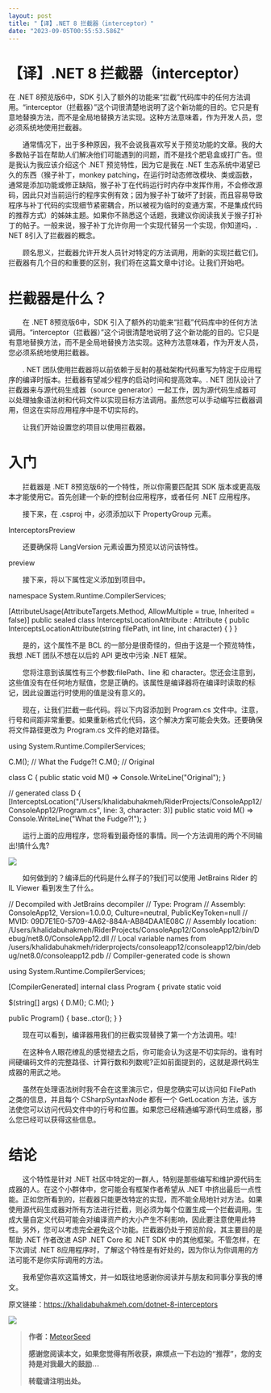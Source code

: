 ```yaml
---
layout: post
title: "【译】.NET 8 拦截器（interceptor）"
date: "2023-09-05T00:55:53.586Z"
---
```

【译】.NET 8 拦截器（interceptor）
==========================

在 .NET 8预览版6中，SDK 引入了额外的功能来“拦截”代码库中的任何方法调用。“interceptor（拦截器）”这个词很清楚地说明了这个新功能的目的。它只是有意地替换方法，而不是全局地替换方法实现。这种方法意味着，作为开发人员，您必须系统地使用拦截器。

　　通常情况下，出于多种原因，我不会说我喜欢写关于预览功能的文章。我的大多数帖子旨在帮助人们解决他们可能遇到的问题，而不是找个肥皂盒或打广告。但是我认为我应该介绍这个 .NET 预览特性，因为它是我在 .NET 生态系统中渴望已久的东西（猴子补丁，monkey patching，在运行时动态修改模块、类或函数，通常是添加功能或修正缺陷，猴子补丁在代码运行时内存中发挥作用，不会修改源码，因此只对当前运行的程序实例有效；因为猴子补丁破坏了封装，而且容易导致程序与补丁代码的实现细节紧密耦合，所以被视为临时的变通方案，不是集成代码的推荐方式）的姊妹主题。如果你不熟悉这个话题，我建议你阅读我关于猴子打补丁的帖子。一般来说，猴子补丁允许你用一个实现代替另一个实现，你知道吗，. NET 8引入了拦截器的概念。

　　顾名思义，拦截器允许开发人员针对特定的方法调用，用新的实现拦截它们。拦截器有几个目的和重要的区别，我们将在这篇文章中讨论。让我们开始吧。

**拦截器是什么？**
===========

　　在 .NET 8预览版6中，SDK 引入了额外的功能来“拦截”代码库中的任何方法调用。“interceptor（拦截器）”这个词很清楚地说明了这个新功能的目的。它只是有意地替换方法，而不是全局地替换方法实现。这种方法意味着，作为开发人员，您必须系统地使用拦截器。

　　. NET 团队使用拦截器将以前依赖于反射的基础架构代码重写为特定于应用程序的编译时版本。拦截器有望减少程序的启动时间和提高效率。. NET 团队设计了拦截器来与源代码生成器（source generator）一起工作，因为源代码生成器可以处理抽象语法树和代码文件以实现目标方法调用。虽然您可以手动编写拦截器调用，但这在实际应用程序中是不切实际的。

　　让我们开始设置您的项目以使用拦截器。

**入门**
======

　　拦截器是 .NET 8预览版6的一个特性，所以你需要匹配其 SDK 版本或更高版本才能使用它。首先创建一个新的控制台应用程序，或者任何 .NET 应用程序。

　　接下来，在 .csproj 中，必须添加以下 PropertyGroup 元素。

<PropertyGroup>
    <Features>InterceptorsPreview</Features>
</PropertyGroup>

　　还要确保将 LangVersion 元素设置为预览以访问该特性。

<PropertyGroup>
    <LangVersion>preview</LangVersion>
</PropertyGroup>

　　接下来，将以下属性定义添加到项目中。

namespace System.Runtime.CompilerServices;

\[AttributeUsage(AttributeTargets.Method, AllowMultiple \= true, Inherited = false)\]
public sealed class InterceptsLocationAttribute : Attribute
{
    public InterceptsLocationAttribute(string filePath, int line, int character)
    {
    }
}

　　是的，这个属性不是 BCL 的一部分是很奇怪的，但由于这是一个预览特性，我想 .NET 团队不想在以后的 API 更改中污染 .NET 框架。

　　您将注意到该属性有三个参数:filePath、line 和 character。您还会注意到，这些值没有在任何地方赋值，您是正确的。该属性是编译器将在编译时读取的标记，因此设置运行时使用的值是没有意义的。

　　现在，让我们拦截一些代码。将以下内容添加到 Program.cs 文件中。注意，行号和间距非常重要。如果重新格式化代码，这个解决方案可能会失效。还要确保将文件路径更改为 Program.cs 文件的绝对路径。

using System.Runtime.CompilerServices;

C.M(); // What the Fudge?!
C.M(); // Original

class C
{
    public static void M() => Console.WriteLine("Original");
}

// generated
class D
{
    \[InterceptsLocation("/Users/khalidabuhakmeh/RiderProjects/ConsoleApp12/ConsoleApp12/Program.cs", 
        line: 3, character: 3)\]
    public static void M() => Console.WriteLine("What the Fudge?!");
}

　　运行上面的应用程序，您将看到最奇怪的事情。同一个方法调用的两个不同输出!搞什么鬼?

![](https://img2023.cnblogs.com/blog/270073/202308/270073-20230828231023773-146610564.png)

　　如何做到的？编译后的代码是什么样子的?我们可以使用 JetBrains Rider 的 IL Viewer 看到发生了什么。

// Decompiled with JetBrains decompiler
// Type: Program
// Assembly: ConsoleApp12, Version=1.0.0.0, Culture=neutral, PublicKeyToken=null
// MVID: 09D7E1E0-5709-4A62-884A-AB84DAA1E08C
// Assembly location: /Users/khalidabuhakmeh/RiderProjects/ConsoleApp12/ConsoleApp12/bin/Debug/net8.0/ConsoleApp12.dll
// Local variable names from /users/khalidabuhakmeh/riderprojects/consoleapp12/consoleapp12/bin/debug/net8.0/consoleapp12.pdb
// Compiler-generated code is shown

using System.Runtime.CompilerServices;

\[CompilerGenerated\]
internal class Program
{
  private static void <Main>$(string\[\] args)
  {
    D.M();
    C.M();
  }

  public Program()
  {
    base..ctor();
  }
}

　　现在可以看到，编译器用我们的拦截实现替换了第一个方法调用。哇!

　　在这种令人眼花缭乱的感觉褪去之后，你可能会认为这是不切实际的。谁有时间硬编码文件的完整路径、计算行数和列数呢?正如前面提到的，这就是源代码生成器的用武之地。

　　虽然在处理语法树时我不会在这里演示它，但是您确实可以访问如 FilePath 之类的信息，并且每个 CSharpSyntaxNode 都有一个 GetLocation 方法，该方法使您可以访问代码文件中的行号和位置。如果您已经精通编写源代码生成器，那么您已经可以获得这些信息。

**结论**
======

　　这个特性是针对 .NET 社区中特定的一群人，特别是那些编写和维护源代码生成器的人。在这个小群体中，您可能会有框架作者希望从 .NET 中挤出最后一点性能。正如您所看到的，拦截器只能更改特定的实现，而不能全局地针对方法。如果使用源代码生成器对所有方法进行拦截，则必须为每个位置生成一个拦截调用。生成大量自定义代码可能会对编译资产的大小产生不利影响，因此要注意使用此特性。另外，您可以考虑完全避免这个功能。拦截器仍处于预览阶段，其主要目的是帮助 .NET 作者改进 ASP .NET Core 和 .NET SDK 中的其他框架。不管怎样，在下次调试 .NET 8应用程序时，了解这个特性是有好处的，因为你认为你调用的方法可能不是你实际调用的方法。

　　我希望你喜欢这篇博文，并一如既往地感谢你阅读并与朋友和同事分享我的博文。

原文链接：https://khalidabuhakmeh.com/dotnet-8-interceptors

![](https://img2023.cnblogs.com/blog/270073/202308/270073-20230828231139158-7459622.png)

> **作者：**[MeteorSeed](http://www.cnblogs.com/MeteorSeed)
> 
> **感谢您阅读本文，如果您觉得有所收获，麻烦点一下右边的“推荐”，您的支持是对我最大的鼓励...**
> 
> **转载请注明出处。**